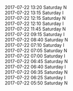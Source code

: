 2017-07-22 13:20 Saturday  N  
2017-07-22 13:15 Saturday  I  
2017-07-22 12:15 Saturday  N  
2017-07-22 12:10 Saturday  I  
2017-07-22 11:45 Saturday  N  
2017-07-22 09:15 Saturday  I  
2017-07-22 08:40 Saturday  N  
2017-07-22 07:10 Saturday  I  
2017-07-22 07:05 Saturday  N  
2017-07-22 07:00 Saturday  I  
2017-07-22 06:45 Saturday  N  
2017-07-22 06:40 Saturday  I  
2017-07-22 06:35 Saturday  N  
2017-07-22 06:25 Saturday  I  
2017-07-22 05:50 Saturday  N  
